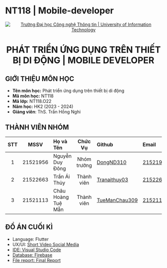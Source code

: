 # NT118 | Mobile-developer
<!-- Banner -->
<p align="center">
  <a href="https://www.uit.edu.vn/" title="Trường Đại học Công nghệ Thông tin" style="border: none;">
    <img src="https://i.imgur.com/WmMnSRt.png" alt="Trường Đại học Công nghệ Thông tin | University of Information Technology">
  </a>
</p>

<h1 align="center"><b>PHÁT TRIỂN ỨNG DỤNG TRÊN THIẾT BỊ DI ĐỘNG | MOBILE DEVELOPER</b></h>

## GIỚI THIỆU MÔN HỌC
* **Tên môn học:** Phát triển ứng dụng trên thiết bị di động
* **Mã môn học:** NT118
* **Mã lớp:** NT118.O22
* **Năm học:** HK2 (2023 - 2024)
* **Giảng viên**: ThS. Trần Hồng Nghi

## THÀNH VIÊN NHÓM
|STT| MSSV      |      Họ và Tên     |Chức Vụ    |                  Github                                 | Email                   |
|:-:|:---------:|:-------------------|:---------:|:--------------------------------------------------------|:-------------------------
| 1 | 21521956  | Nguyễn Duy Đông    |Nhóm trưởng|[DongND310](https://github.com/DongND310)                |21521956@gm.uit.edu.vn   |
| 2 | 21522663  | Trần Ái Thủy       |Thành viên |[Tranaithuy03](https://github.com/Tranaithuy03)          |21522663@gm.uit.edu.vn   |
| 3 | 21521113  | Châu Hoàng Tuệ Mẫn |Thành viên |[TueManChau309](https://github.com/TueManChau309)        |21521113@gm.uit.edu.vn   |

## ĐỒ ÁN CUỐI KÌ
- Language: Flutter
- UX/UI: <a href="https://www.figma.com/file/BfMECEUUiFOPxp0o5YXWNz/%5BNT118%5D-MOBILE?type=design&node-id=0%3A1&mode=design&t=fMKpjsw6MxIq7xeS-1"> Short Video Social Media
- IDE: Visual Studio Code
- Database: Firebase
- File report: <a href=""> Final Report

